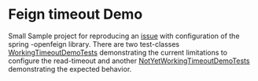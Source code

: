 # Feign timeout Demo

Small Sample project for reproducing an [issue](https://github.com/spring-cloud/spring-cloud-openfeign/issues/324) with configuration of the spring
-openfeign library.
There are two test-classes [WorkingTimeoutDemoTests](blob/master/src/main/java/com/example/feigntimeoutdemo/WorkingTimeoutDemoTests.java) 
demonstrating the current limitations to configure the read-timeout and another 
[NotYetWorkingTimeoutDemoTests](blob/master/src/main/java/com/example/feigntimeoutdemo/NotYetWorkingTimeoutDemoTests.java) demonstrating the expected behavior.  
